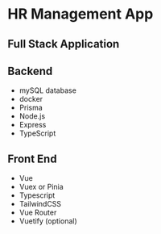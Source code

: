 # HR Management App

## Full Stack Application

## Backend

- mySQL database
- docker
- Prisma
- Node.js
- Express
- TypeScript


## Front End

- Vue
- Vuex or Pinia
- Typescript
- TailwindCSS
- Vue Router
- Vuetify (optional)
